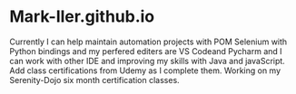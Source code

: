 # Mark-Iler.github.io
Currently I can help maintain automation projects with POM Selenium with Python bindings and my perfered editers are VS Codeand Pycharm and I can work with other IDE and improving my skills with Java and javaScript.
Add class certifications from Udemy as I complete them.
Working on my Serenity-Dojo six month certification classes.
